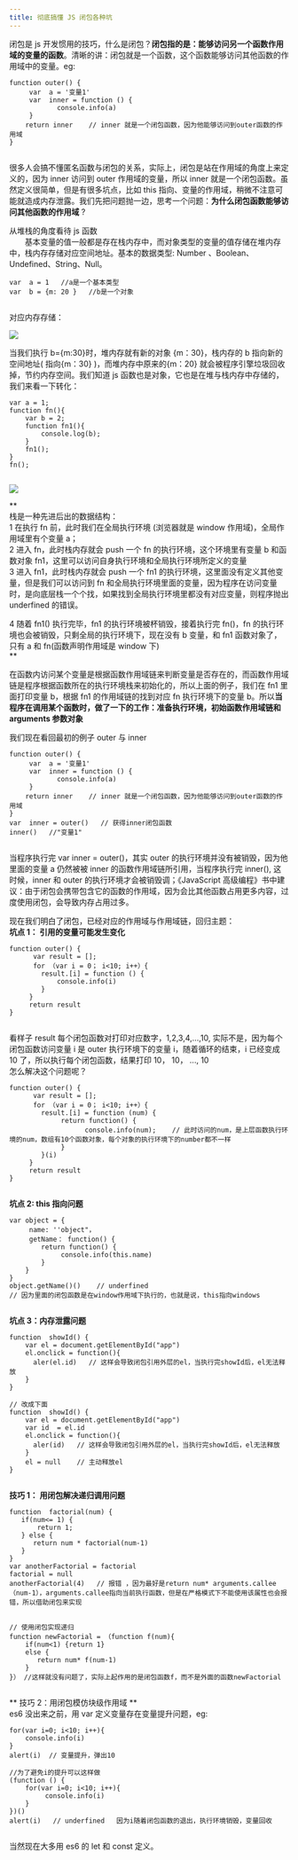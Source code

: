 ```yaml
---
title: 彻底搞懂 JS 闭包各种坑
---
```

闭包是 js 开发惯用的技巧，什么是闭包？**闭包指的是：能够访问另一个函数作用域的变量的函数**。清晰的讲：闭包就是一个函数，这个函数能够访问其他函数的作用域中的变量。eg:

```
function outer() {
     var  a = '变量1'
     var  inner = function () {
            console.info(a)
     }
    return inner    // inner 就是一个闭包函数，因为他能够访问到outer函数的作用域
}


```

很多人会搞不懂匿名函数与闭包的关系，实际上，闭包是站在作用域的角度上来定义的，因为 inner 访问到 outer 作用域的变量，所以 inner 就是一个闭包函数。虽然定义很简单，但是有很多坑点，比如 this 指向、变量的作用域，稍微不注意可能就造成内存泄露。我们先把问题抛一边，思考一个问题：**为什么闭包函数能够访问其他函数的作用域** ?

从堆栈的角度看待 js 函数  
　　基本变量的值一般都是存在栈内存中，而对象类型的变量的值存储在堆内存中，栈内存存储对应空间地址。基本的数据类型: Number 、Boolean、Undefined、String、Null。

```
var  a = 1   //a是一个基本类型
var  b = {m: 20 }   //b是一个对象


```

对应内存存储：

![](http://upload-images.jianshu.io/upload_images/7155532-841a10bf5a08a51b.png)

当我们执行 b={m:30}时，堆内存就有新的对象 {m：30}，栈内存的 b 指向新的空间地址( 指向{m：30} )，而堆内存中原来的{m：20} 就会被程序引擎垃圾回收掉，节约内存空间。我们知道 js 函数也是对象，它也是在堆与栈内存中存储的，我们来看一下转化：

```
var a = 1;
function fn(){
    var b = 2;
    function fn1(){
        console.log(b);
    }
    fn1();
}
fn();


```

![](http://upload-images.jianshu.io/upload_images/7155532-ee4142a5b829d016.png)

**  
栈是一种先进后出的数据结构：  
1 在执行 fn 前，此时我们在全局执行环境 (浏览器就是 window 作用域)，全局作用域里有个变量 a；  
2 进入 fn，此时栈内存就会 push 一个 fn 的执行环境，这个环境里有变量 b 和函数对象 fn1，这里可以访问自身执行环境和全局执行环境所定义的变量  
3 进入 fn1，此时栈内存就会 push 一个 fn1 的执行环境，这里面没有定义其他变量，但是我们可以访问到 fn 和全局执行环境里面的变量，因为程序在访问变量时，是向底层栈一个个找，如果找到全局执行环境里都没有对应变量，则程序抛出 underfined 的错误。

4 随着 fn1() 执行完毕，fn1 的执行环境被杯销毁，接着执行完 fn()，fn 的执行环境也会被销毁，只剩全局的执行环境下，现在没有 b 变量，和 fn1 函数对象了，只有 a 和 fn(函数声明作用域是 window 下)  
**

在函数内访问某个变量是根据函数作用域链来判断变量是否存在的，而函数作用域链是程序根据函数所在的执行环境栈来初始化的，所以上面的例子，我们在 fn1 里面打印变量 b，根据 fn1 的作用域链的找到对应 fn 执行环境下的变量 b。所以**当程序在调用某个函数时，做了一下的工作：准备执行环境，初始函数作用域链和 arguments 参数对象**

我们现在看回最初的例子 outer 与 inner

```
function outer() {
     var  a = '变量1'
     var  inner = function () {
            console.info(a)
     }
    return inner    // inner 就是一个闭包函数，因为他能够访问到outer函数的作用域
}
var  inner = outer()   // 获得inner闭包函数
inner()   //"变量1"


```

当程序执行完 var inner = outer()，其实 outer 的执行环境并没有被销毁，因为他里面的变量 a 仍然被被 inner 的函数作用域链所引用，当程序执行完 inner(), 这时候，inner 和 outer 的执行环境才会被销毁调；《JavaScript 高级编程》书中建议：由于闭包会携带包含它的函数的作用域，因为会比其他函数占用更多内容，过度使用闭包，会导致内存占用过多。

现在我们明白了闭包，已经对应的作用域与作用域链，回归主题：  
**坑点 1： 引用的变量可能发生变化**

```
function outer() {
      var result = [];
      for （var i = 0； i<10; i++）{
        result.[i] = function () {
            console.info(i)
        }
     }
     return result
}


```

看样子 result 每个闭包函数对打印对应数字，1,2,3,4,...,10, 实际不是，因为每个闭包函数访问变量 i 是 outer 执行环境下的变量 i，随着循环的结束，i 已经变成 10 了，所以执行每个闭包函数，结果打印 10， 10， ..., 10  
怎么解决这个问题呢？

```
function outer() {
      var result = [];
      for （var i = 0； i<10; i++）{
        result.[i] = function (num) {
             return function() {
                   console.info(num);    // 此时访问的num，是上层函数执行环境的num，数组有10个函数对象，每个对象的执行环境下的number都不一样
             }
        }(i)
     }
     return result
}


```

**坑点 2: this 指向问题**

```
var object = {
     name: ''object"，
     getName： function() {
        return function() {
             console.info(this.name)
        }
    }
}
object.getName()()    // underfined
// 因为里面的闭包函数是在window作用域下执行的，也就是说，this指向windows


```

**坑点 3：内存泄露问题**

```
function  showId() {
    var el = document.getElementById("app")
    el.onclick = function(){
      aler(el.id)   // 这样会导致闭包引用外层的el，当执行完showId后，el无法释放
    }
}

// 改成下面
function  showId() {
    var el = document.getElementById("app")
    var id  = el.id
    el.onclick = function(){
      aler(id)   // 这样会导致闭包引用外层的el，当执行完showId后，el无法释放
    }
    el = null    // 主动释放el
}


```

**技巧 1： 用闭包解决递归调用问题**

```
function  factorial(num) {
   if(num<= 1) {
       return 1;
   } else {
      return num * factorial(num-1)
   }
}
var anotherFactorial = factorial
factorial = null
anotherFactorial(4)   // 报错 ，因为最好是return num* arguments.callee（num-1），arguments.callee指向当前执行函数，但是在严格模式下不能使用该属性也会报错，所以借助闭包来实现


// 使用闭包实现递归
function newFactorial = （function f(num){
    if(num<1) {return 1}
    else {
       return num* f(num-1)
    }
}） //这样就没有问题了，实际上起作用的是闭包函数f，而不是外面的函数newFactorial


```

** 技巧 2：用闭包模仿块级作用域 **  
es6 没出来之前，用 var 定义变量存在变量提升问题，eg:

```
for(var i=0; i<10; i++){
    console.info(i)
}
alert(i)  // 变量提升，弹出10

//为了避免i的提升可以这样做
(function () {
    for(var i=0; i<10; i++){
         console.info(i)
    }
})()
alert(i)   // underfined   因为i随着闭包函数的退出，执行环境销毁，变量回收


```

当然现在大多用 es6 的 let 和 const 定义。
